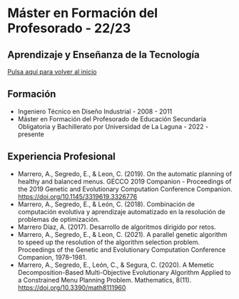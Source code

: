 # Máster en Formación del Profesorado - 22/23
## Aprendizaje y Enseñanza de la Tecnología 

[Pulsa aquí para volver al inicio](README.md)  

## Formación 

- Ingeniero Técnico en Diseño Industrial - 2008 - 2011
- Máster en Formación del Profesorado de Educación Secundaria Obligatoria y Bachillerato por Universidad de La Laguna - 2022 - presente



## Experiencia Profesional

- Marrero, A., Segredo, E., & Leon, C. (2019). On the automatic planning of healthy and balanced menus. GECCO 2019 Companion - Proceedings of the 2019 Genetic and Evolutionary Computation Conference Companion. https://doi.org/10.1145/3319619.3326776
- Marrero, A., Segredo, E., & León, C. (2018). Combinación de computación evolutiva y aprendizaje automatizado en la resolución de problemas de optimización.
- Marrero Díaz, A. (2017). Desarrollo de algoritmos dirigido por retos.
- Marrero, A., Segredo, E., & Leon, C. (2021). A parallel genetic algorithm to speed up the resolution of the algorithm selection problem. Proceedings of the Genetic and Evolutionary Computation Conference Companion, 1978–1981.
- Marrero, A., Segredo, E., León, C., & Segura, C. (2020). A Memetic Decomposition-Based Multi-Objective Evolutionary Algorithm Applied to a Constrained Menu Planning Problem. Mathematics, 8(11). https://doi.org/10.3390/math8111960